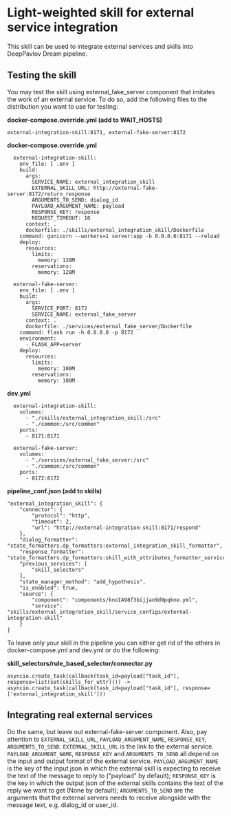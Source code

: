 # Light-weighted skill for external service integration

This skill can be used to integrate external services and skills into DeepPavlov Dream pipeline. 

## Testing the skill

You may test the skill using external_fake_server component that imitates the work of an external service.
To do so, add the following files to the distribution you want to use for testing:

__docker-compose.override.yml (add to WAIT_HOSTS)__
```
external-integration-skill:8171, external-fake-server:8172
```

__docker-compose.override.yml__
```
  external-integration-skill:
    env_file: [ .env ]
    build:
      args:
        SERVICE_NAME: external_integration_skill
        EXTERNAL_SKILL_URL: http://external-fake-server:8172/return_response
        ARGUMENTS_TO_SEND: dialog_id
        PAYLOAD_ARGUMENT_NAME: payload
        RESPONSE_KEY: response
        REQUEST_TIMEOUT: 10
      context: .
      dockerfile: ./skills/external_integration_skill/Dockerfile
    command: gunicorn --workers=1 server:app -b 0.0.0.0:8171 --reload
    deploy:
      resources:
        limits:
          memory: 128M
        reservations:
          memory: 128M

  external-fake-server:
    env_file: [ .env ]
    build:
      args:
        SERVICE_PORT: 8172
        SERVICE_NAME: external_fake_server
      context: .
      dockerfile: ./services/external_fake_server/Dockerfile
    command: flask run -h 0.0.0.0 -p 8172
    environment:
      - FLASK_APP=server
    deploy:
      resources:
        limits:
          memory: 100M
        reservations:
          memory: 100M
```

__dev.yml__
```
  external-integration-skill:
    volumes:
      - "./skills/external_integration_skill:/src"
      - "./common:/src/common"
    ports:
      - 8171:8171

  external-fake-server:
    volumes:
      - "./services/external_fake_server:/src"
      - "./common:/src/common"
    ports:
      - 8172:8172
```

__pipeline_conf.json (add to skills)__ 
```
"external_integration_skill": {
    "connector": {
        "protocol": "http",
        "timeout": 2,
        "url": "http://external-integration-skill:8171/respond"
    },
    "dialog_formatter": "state_formatters.dp_formatters:external_integration_skill_formatter",
    "response_formatter": "state_formatters.dp_formatters:skill_with_attributes_formatter_service",
    "previous_services": [
        "skill_selectors"
    ],
    "state_manager_method": "add_hypothesis",
    "is_enabled": true,
    "source": {
        "component": "components/knoIA98f3bijjao9d9pqkne.yml",
        "service": "skills/external_integration_skill/service_configs/external-integration-skill"
    }
}
```

To leave only your skill in the pipeline you can either get rid of the others in docker-compose.yml and dev.yml or do the following:

__skill_selectors/rule_based_selector/connector.py__
```
asyncio.create_task(callback(task_id=payload["task_id"], response=list(set(skills_for_uttr)))) -> asyncio.create_task(callback(task_id=payload["task_id"], response=['external_integration_skill']))
```

## Integrating real external services

Do the same, but leave out external-fake-server component. Also, pay attention to ```EXTERNAL_SKILL_URL```, ```PAYLOAD_ARGUMENT_NAME```, ```RESPONSE_KEY```, ```ARGUMENTS_TO_SEND```. ```EXTERNAL_SKILL_URL``` is the link to the external service. ```PAYLOAD_ARGUMENT_NAME```, ```RESPONSE_KEY``` and ```ARGUMENTS_TO_SEND``` all depend on the input and output format of the external service. ```PAYLOAD_ARGUMENT_NAME``` is the key of the input json in which the external skill is expecting to receive the text of the message to reply to ("payload" by default); ```RESPONSE_KEY``` is the key in which the output json of the external skills contains the text of the reply we want to get (None by default); ```ARGUMENTS_TO_SEND``` are the arguments that the external servers needs to receive alongside with the message text, e.g. dialog_id or user_id.